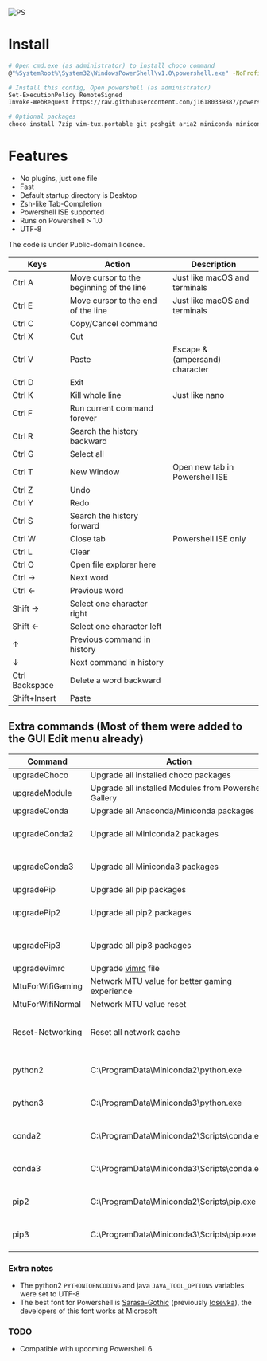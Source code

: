 ![PS](https://i.imgur.com/onDinT2.png)

Install
====
```sh
# Open cmd.exe (as administrator) to install choco command
@"%SystemRoot%\System32\WindowsPowerShell\v1.0\powershell.exe" -NoProfile -InputFormat None -ExecutionPolicy Bypass -Command "iex ((New-Object System.Net.WebClient).DownloadString('https://chocolatey.org/install.ps1'))" && SET "PATH=%PATH%;%ALLUSERSPROFILE%\chocolatey\bin"

# Install this config, Open powershell (as administrator)
Set-ExecutionPolicy RemoteSigned
Invoke-WebRequest https://raw.githubusercontent.com/j16180339887/powershell/master/profile.ps1 -o ~/Documents/WindowsPowerShell/profile.ps1

# Optional packages
choco install 7zip vim-tux.portable git poshgit aria2 miniconda miniconda3 ffmpeg youtube-dl -y
```

Features
=====
* No plugins, just one file
* Fast
* Default startup directory is Desktop
* Zsh-like Tab-Completion
* Powershell ISE supported
* Runs on Powershell > 1.0
* UTF-8

The code is under Public-domain licence.

| Keys      | Action                                                | Description |
| --------- | ----------------------------------------------------- | ----------- |
| Ctrl A    | Move cursor to the beginning of the line              | Just like macOS and terminals |
| Ctrl E    | Move cursor to the end of the line                    | Just like macOS and terminals |
| Ctrl C    | Copy/Cancel command                                   | |
| Ctrl X    | Cut                                                   | |
| Ctrl V    | Paste                                                 | Escape &(ampersand) character |
| Ctrl D    | Exit                                                  | |
| Ctrl K    | Kill whole line                                       | Just like nano |
| Ctrl F    | Run current command forever                           | |
| Ctrl R    | Search the history backward                           | |
| Ctrl G    | Select all                                            | |
| Ctrl T    | New Window                                            | Open new tab in Powershell ISE |
| Ctrl Z    | Undo                                                  | |
| Ctrl Y    | Redo                                                  | |
| Ctrl S    | Search the history forward                            | |
| Ctrl W    | Close tab                                             | Powershell ISE only |
| Ctrl L    | Clear                                                 | |
| Ctrl O    | Open file explorer here                               | |
| Ctrl →    | Next word                                             | |
| Ctrl ←    | Previous word                                         | |
| Shift →   | Select one character right                            | |
| Shift ←   | Select one character left                             | |
| ↑         | Previous command in history                           | |
| ↓         | Next command in history                               | |
| Ctrl Backspace    |  Delete a word backward                       | |
| Shift+Insert      |  Paste                                        | |

## Extra commands (Most of them were added to the GUI Edit menu already)

| Command   | Action                                                    | Description |
| --------- | --------------------------------------------------------- | ----------- |
| upgradeChoco      | Upgrade all installed choco packages                          | |
| upgradeModule     | Upgrade all installed Modules from Powershell Gallery         | |
| upgradeConda      | Upgrade all Anaconda/Miniconda packages                       | |
| upgradeConda2     | Upgrade all Miniconda2 packages                               | choco install miniconda2 |
| upgradeConda3     | Upgrade all Miniconda3 packages                               | choco install miniconda3 |
| upgradePip        | Upgrade all pip packages                                      | |
| upgradePip2       | Upgrade all pip2 packages                                     | choco install miniconda2 |
| upgradePip3       | Upgrade all pip3 packages                                     | choco install miniconda3 |
| upgradeVimrc      | Upgrade [vimrc](https://github.com/j16180339887/vimrc) file   | |
| MtuForWifiGaming  | Network MTU value for better gaming experience                | |
| MtuForWifiNormal  | Network MTU value reset                                       | |
| Reset-Networking  | Reset all network cache                                       | Useful when internet is broken |
| python2           | C:\ProgramData\Miniconda2\python.exe                          | choco install miniconda2 |
| python3           | C:\ProgramData\Miniconda3\python.exe                          | choco install miniconda3 |
| conda2            | C:\ProgramData\Miniconda2\Scripts\conda.exe                   | choco install miniconda2 |
| conda3            | C:\ProgramData\Miniconda3\Scripts\conda.exe                   | choco install miniconda3 |
| pip2              | C:\ProgramData\Miniconda2\Scripts\pip.exe                     | choco install miniconda2 |
| pip3              | C:\ProgramData\Miniconda3\Scripts\pip.exe                     | choco install miniconda3 |


### Extra notes

* The python2 `PYTHONIOENCODING` and java `JAVA_TOOL_OPTIONS` variables were set to UTF-8
* The best font for Powershell is [Sarasa-Gothic](https://github.com/be5invis/Sarasa-Gothic/releases) (previously [Iosevka](https://github.com/be5invis/Iosevka/releases)), the developers of this font works at Microsoft

### TODO
* Compatible with upcoming Powershell 6
